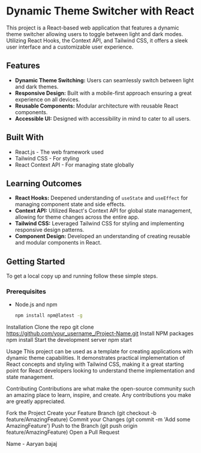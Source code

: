 # Dynamic Theme Switcher with React

This project is a React-based web application that features a dynamic theme switcher allowing users to toggle between light and dark modes. Utilizing React Hooks, the Context API, and Tailwind CSS, it offers a sleek user interface and a customizable user experience.

## Features

- **Dynamic Theme Switching:** Users can seamlessly switch between light and dark themes.
- **Responsive Design:** Built with a mobile-first approach ensuring a great experience on all devices.
- **Reusable Components:** Modular architecture with reusable React components.
- **Accessible UI:** Designed with accessibility in mind to cater to all users.

## Built With

- React.js - The web framework used
- Tailwind CSS - For styling
- React Context API - For managing state globally

## Learning Outcomes

- **React Hooks:** Deepened understanding of `useState` and `useEffect` for managing component state and side effects.
- **Context API:** Utilized React's Context API for global state management, allowing for theme changes across the entire app.
- **Tailwind CSS:** Leveraged Tailwind CSS for styling and implementing responsive design patterns.
- **Component Design:** Developed an understanding of creating reusable and modular components in React.

## Getting Started

To get a local copy up and running follow these simple steps.

### Prerequisites

- Node.js and npm
  ```sh
  npm install npm@latest -g
Installation
Clone the repo
git clone https://github.com/your_username_/Project-Name.git
Install NPM packages
npm install
Start the development server
npm start

Usage
This project can be used as a template for creating applications with dynamic theme capabilities. It demonstrates practical implementation of React concepts and styling with Tailwind CSS, making it a great starting point for React developers looking to understand theme implementation and state management.

Contributing
Contributions are what make the open-source community such an amazing place to learn, inspire, and create. Any contributions you make are greatly appreciated.

Fork the Project
Create your Feature Branch (git checkout -b feature/AmazingFeature)
Commit your Changes (git commit -m 'Add some AmazingFeature')
Push to the Branch (git push origin feature/AmazingFeature)
Open a Pull Request

Name - Aaryan bajaj
